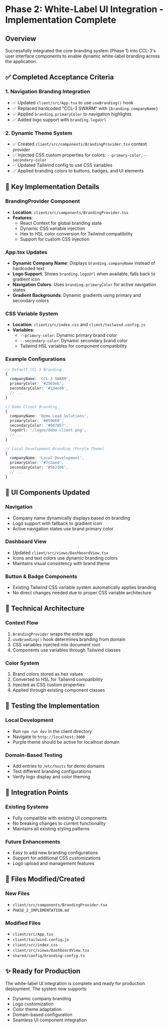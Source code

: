 # Phase 2: White-Label UI Integration - Implementation Complete

## Overview
Successfully integrated the core branding system (Phase 1) into CCL-3's user interface components to enable dynamic white-label branding across the application.

## ✅ Completed Acceptance Criteria

### 1. Navigation Branding Integration
- ✅ Updated `client/src/App.tsx` to use `useBranding()` hook
- ✅ Replaced hardcoded "CCL-3 SWARM" with `{branding.companyName}`
- ✅ Applied `branding.primaryColor` to navigation highlights
- ✅ Added logo support with `branding.logoUrl`

### 2. Dynamic Theme System
- ✅ Created `client/src/components/BrandingProvider.tsx` context provider
- ✅ Injected CSS custom properties for colors: `--primary-color`, `--secondary-color`
- ✅ Updated Tailwind config to use CSS variables
- ✅ Applied branding colors to buttons, badges, and UI elements

## 🚀 Key Implementation Details

### BrandingProvider Component
- **Location**: `client/src/components/BrandingProvider.tsx`
- **Features**:
  - React Context for global branding state
  - Dynamic CSS variable injection
  - Hex to HSL color conversion for Tailwind compatibility
  - Support for custom CSS injection

### App.tsx Updates
- **Dynamic Company Name**: Displays `branding.companyName` instead of hardcoded text
- **Logo Support**: Shows `branding.logoUrl` when available, falls back to gradient icon
- **Navigation Colors**: Uses `branding.primaryColor` for active navigation states
- **Gradient Backgrounds**: Dynamic gradients using primary and secondary colors

### CSS Variable System
- **Location**: `client/src/index.css` and `client/tailwind.config.js`
- **Variables**:
  - `--primary-color`: Dynamic primary brand color
  - `--secondary-color`: Dynamic secondary brand color
  - Tailwind HSL variables for component compatibility

### Example Configurations
```typescript
// Default CCL-3 Branding
{
  companyName: 'CCL-3 SWARM',
  primaryColor: '#2563eb',
  secondaryColor: '#1d4ed8',
  // ...
}

// Demo Client Branding
{
  companyName: 'Demo Lead Solutions',
  primaryColor: '#059669',
  secondaryColor: '#047857',
  logoUrl: '/logos/demo-client.png',
  // ...
}

// Local Development Branding (Purple Theme)
{
  companyName: 'Local Development',
  primaryColor: '#7c3aed',
  secondaryColor: '#5b21b6',
  // ...
}
```

## 🎨 UI Components Updated

### Navigation
- Company name dynamically displays based on branding
- Logo support with fallback to gradient icon
- Active navigation states use brand primary color

### Dashboard View
- Updated `client/src/views/DashboardView.tsx`
- Icons and text colors use dynamic branding colors
- Maintains visual consistency with brand theme

### Button & Badge Components
- Existing Tailwind CSS variable system automatically applies branding
- No direct changes needed due to proper CSS variable architecture

## 🔧 Technical Architecture

### Context Flow
1. `BrandingProvider` wraps the entire app
2. `useBranding()` hook determines branding from domain
3. CSS variables injected into document root
4. Components use variables through Tailwind classes

### Color System
1. Brand colors stored as hex values
2. Converted to HSL for Tailwind compatibility  
3. Injected as CSS custom properties
4. Applied through existing component classes

## 🧪 Testing the Implementation

### Local Development
- Run `npm run dev` in the client directory
- Navigate to `http://localhost:3000`
- Purple theme should be active for localhost domain

### Domain-Based Testing
- Add entries to `/etc/hosts` for demo domains
- Test different branding configurations
- Verify logo display and color theming

## 🔄 Integration Points

### Existing Systems
- Fully compatible with existing UI components
- No breaking changes to current functionality
- Maintains all existing styling patterns

### Future Enhancements
- Easy to add new branding configurations
- Support for additional CSS customizations
- Logo upload and management features

## 📁 Files Modified/Created

### New Files
- `client/src/components/BrandingProvider.tsx`
- `PHASE_2_IMPLEMENTATION.md`

### Modified Files
- `client/src/App.tsx`
- `client/tailwind.config.js`
- `client/src/index.css`
- `client/src/views/DashboardView.tsx`
- `shared/config/branding-config.ts`

## ✨ Ready for Production
The white-label UI integration is complete and ready for production deployment. The system now supports:
- Dynamic company branding
- Logo customization
- Color theme adaptation
- Domain-based configuration
- Seamless UI component integration